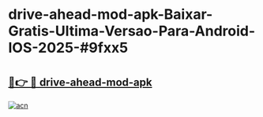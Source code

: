 # drive-ahead-mod-apk-Baixar-Gratis-Ultima-Versao-Para-Android-IOS-2025-#9fxx5

# <h2><a href="https://ainizakaria.my?title=drive-ahead-mod-apk&ref=24M">🔗👉 🔴 drive-ahead-mod-apk</a></h2>

[![acn](https://github.com/user-attachments/assets/0f9c940e-d8b0-45ae-aac7-cd30a18b3e1c)](https://ainizakaria.my?title=drive-ahead-mod-apk&ref=24M)

